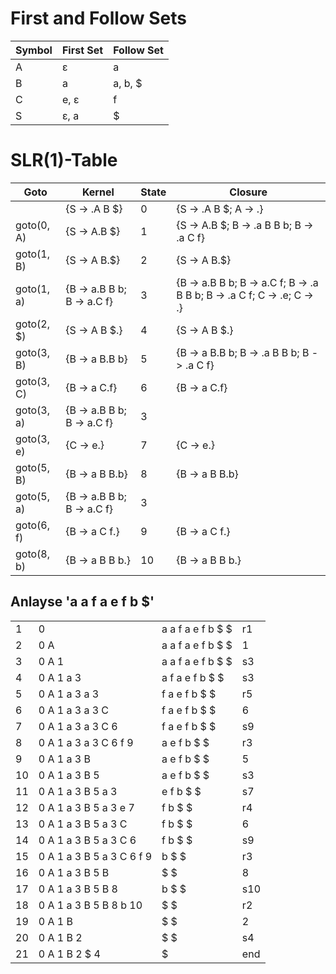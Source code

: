 # First and Follow Sets

|   Symbol      |    First Set  |       Follow Set         |
| ------------- |---------------|--------------------------|
| A             |       ε       |                        a |
| B             |       a       |                  a, b, $ |
| C             |       e, ε    |                        f |
| S             |       ε, a    |                        $ |




# SLR(1)-Table


|Goto	    |Kernel	            |State	|Closure|
|-----------|-------------------|-------|-------|
|           | {S -> .A B $}	    |0|	{S -> .A B $; A -> .}|
|goto(0, A) | {S -> A.B $}	    |1|	{S -> A.B $; B -> .a B B b; B -> .a C f}|
|goto(1, B) | {S -> A B.$}	    |2|	{S -> A B.$}|
|goto(1, a) | {B -> a.B B b; B -> a.C f}|3|	{B -> a.B B b; B -> a.C f; B -> .a B B b; B -> .a C f; C -> .e; C -> .}|
|goto(2, $) | {S -> A B $.}     |4|	{S -> A B $.}|
|goto(3, B) | {B -> a B.B b}	|5|	{B -> a B.B b; B -> .a B B b; B -> .a C f}|
|goto(3, C) | {B -> a C.f}	    |6|	{B -> a C.f}|
|goto(3, a) | {B -> a.B B b; B -> a.C f}|3|     |
|goto(3, e) | {C -> e.}	        |7|	{C -> e.}   |
|goto(5, B) | {B -> a B B.b}	|8|	{B -> a B B.b}|
|goto(5, a) | {B -> a.B B b; B -> a.C f}|3|     |
|goto(6, f) | {B -> a C f.}	    |9 |{B -> a C f.}|
|goto(8, b) | {B -> a B B b.}	|10|{B -> a B B b.}|



## Anlayse 'a a f a e f b $'

|  |      |                        |   |
|--|------|------------------------|---|
|1 |	0 |	a a f a e f b $ $	|r1	|
|2 |	0 A |	a a f a e f b $ $|	1|
|3 |	0 A 1 |	a a f a e f b $ $|	s3|
|4 |	0 A 1 a 3 |	a f a e f b $ $|	s3|
|5 |	0 A 1 a 3 a 3 |	f a e f b $ $|	r5|
|6 |	0 A 1 a 3 a 3 C |	f a e f b $ $|	6|
|7 |	0 A 1 a 3 a 3 C 6 |	f a e f b $ $|	s9|
|8 |	0 A 1 a 3 a 3 C 6 f 9 |	a e f b $ $ |	r3|
|9 |	0 A 1 a 3 B |	a e f b $ $ |	5|
|10|	0 A 1 a 3 B 5 |	a e f b $ $ |	s3|
|11|	0 A 1 a 3 B 5 a 3 |	e f b $ $ |	s7|
|12|	0 A 1 a 3 B 5 a 3 e 7 |	f b $ $ |	r4|
|13|	0 A 1 a 3 B 5 a 3 C |	f b $ $ |	6|
|14|	0 A 1 a 3 B 5 a 3 C 6 |	f b $ $|s9|
|15|	0 A 1 a 3 B 5 a 3 C 6 f 9 |	b $ $|r3|
|16|	0 A 1 a 3 B 5 B	|$ $ |	8|
|17|	0 A 1 a 3 B 5 B 8 |	b $ $|s10|
|18|	0 A 1 a 3 B 5 B 8 b 10 |	$ $|r2|
|19|	0 A 1 B |	$ $|2|
|20|	0 A 1 B 2 |	$ $ |	s4|
|21|	0 A 1 B 2 $ 4 |	$ |	end |